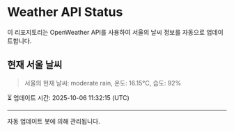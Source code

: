
# Weather API Status

이 리포지토리는 OpenWeather API를 사용하여 서울의 날씨 정보를 자동으로 업데이트합니다.

## 현재 서울 날씨
> 서울의 현재 날씨: moderate rain, 온도: 16.15°C, 습도: 92%

⏳ 업데이트 시간: 2025-10-06 11:32:15 (UTC)

---
자동 업데이트 봇에 의해 관리됩니다.
